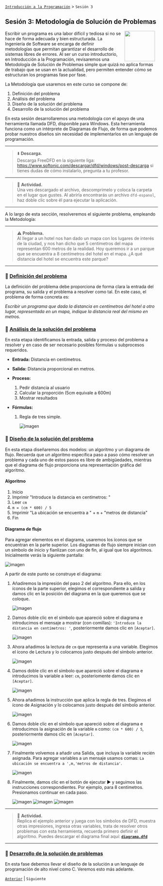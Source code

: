 [`Introducción a la Programación`](../README.md) > `Sesión 3`

## Sesión 3: Metodología de Solución de Problemas

<img src="../imagenes/pizarron.png" align="right" height="100" width="100" hspace="10">

Escribir un programa es una labor difícil y tediosa si no se hace de forma adecuada y bien estructurada. La Ingeniería
de Software se encarga de definir metodologías que permitan garantizar el desarrollo de sistemas libres de errores. Al
ser un curso introductorio, en Introducción a la Programación, revisaremos una Metodología de Solución de Problemas
simple que quizá no aplica formas de trabajo que se usan en la actualidad, pero permiten entender cómo se estructuran
los programas fase por fase.

La Metodología que usaremos en este curso se compone de:

1. Definición del problema
2. Análisis del problema
3. Diseño de la solución del problema
4. Desarrollo de la solución del problema

En esta sesión desarrollaremos una metodología con el apoyo de una herramienta llamada DFD, disponible para Windows. 
Esta herramienta funciona como un intérprete de Diagramas de Flujo, de forma que podemos probar nuestros diseños sin
necesidad de implementarlos en un lenguaje de programación.

---

> :arrow_down: **Descarga.**    
Descarga FreeDFD en la siguiente liga: https://www.softonic.com/descargar/dfd/windows/post-descarga si tienes dudas de 
cómo instalarlo, pregunta a tu profesor. 

---

> :rocket: **Actividad.**   
Una ves descargado el archivo, descomprimelo y coloca la carpeta en el lugar que gustes. Al abrirla encontrarás un 
archivo `dfd-espanol`, haz doble clic sobre él para ejecutar la aplicación.

---

A lo largo de esta sección, resolveremos el siguiente problema, empleando la Metodología:

--- 

> :warning: **Problema.**   
Al llegar a un hotel nos han dado un mapa con los lugares de interés de la ciudad, y nos han dicho que 5 centímetros del 
mapa representan 600 metros de la realidad. Hoy queremos ir a un parque que se encuentra a 8 centímetros del hotel en 
el mapa. ¿A qué distancia del hotel se encuentra este parque?

---

### :dart: <ins>Definición del problema</ins>

La definición del problema debe proporciona de forma clara la entrada del programa, su salida y el problema a resolver
como tal. En este caso, el problema de forma concreta es:

*Escribir un programa que dada la distancia en centímetros del hotel a otro lugar, representada en un mapa, indique la 
distancia real del mismo en metros.*

### :dart: <ins>Análisis de la solución del problema</ins>

En esta etapa identificamos la entrada, salida y proceso del problema a resolver y en caso de ser necesario posibles
fórmulas u subprocesos requeridos.

- **Entrada:** Distancia en centímetros.

- **Salida:** Distancia proporcional en metros.

- **Proceso:**

   1. Pedir distancia al usuario
   1. Calcular la proporción (5cm equivale a 600m)
   1. Mostrar resultados

- **Fórmulas:**

   1. Regla de tres simple.

      ![imagen](imagenes/imagen1.png)

### :dart: <ins>Diseño de la solución del problema</ins>

En esta etapa diseñaremos dos modelos: un algoritmo y un diagrama de flujo. Recuerda que un algoritmo especifica paso
a paso cómo resolver un problema y cada uno de estos pasos es libre de ambigüedades, mientras que el diagrama de flujo
proporciona una representación gráfica del algoritmo.

#### Algoritmo

1. Inicio
1. Imprimir "Introduce la distancia en centímetros: "
1. Leer `cm`
1. `m = (cm * 600) / 5`
1. Imprimir "La ubicación se encuentra a " + `m` + "metros de distancia"
1. Fin

#### Diagrama de flujo

Para agregar elementos en el diagrama, usaremos los íconos que se encuentran en la parte superior. Los diagramas de 
flujo siempre inician con un símbolo de inicio y fianlizan con uno de fin, al igual que los algoritmos. Inicialmente
verás la siguiente pantalla:

![imagen](imagenes/imagen3.PNG)

A partir de este punto se construye el diagrama:

1. Añadiremos la impresión del paso 2 del algoritmo. Para ello, en los íconos de la parte superior, elegimos el 
correspondiente a salida y damos clic en la posición del diagrama en la que queremos que se coloque.

   ![imagen](imagenes/imagen4.PNG)

1. Damos doble clic en el símbolo que apareció sobre el diagrama e introducimos el mensaje a mostrar (con comillas): 
`'Introduce la distancia en centímetros: '`, posteriormente damos clic en `[Aceptar]`.

   ![imagen](imagenes/imagen5.PNG)

1. Ahora añadimos la lectura de `cm` que representa a una variable. Elegimos el ícono de Lectura y lo colocamos justo
después del símbolo anterior.

   ![imagen](imagenes/imagen6.PNG)

1. Damos doble clic en el símbolo que apareció sobre el diagrama e introducimos la variable a leer: `cm`, posteriomente
damos clic en `[Aceptar]`.

   ![imagen](imagenes/imagen7.PNG)

1. Ahora añadimos la instrucción que aplica la regla de tres. Elegimos el ícono de Asignación y lo colocamos justo
después del símbolo anterior.

   ![imagen](imagenes/imagen8.PNG)

1. Damos doble clic en el símbolo que apareció sobre el diagrama e introducimos la asignación de la variable `m` como:
`(cm * 600) / 5`, posteriormente damos clic en `[Aceptar]`.

   ![imagen](imagenes/imagen9.PNG)

1. Finalmente volvemos a añadir una Salida, que incluya la variable recién asignada. Para agregar variables a un mensaje
usamos comas: `La ubicación se encuentra a ',m,'metros de distancia'`.

   ![imagen](imagenes/imagen10.PNG)

1. Finalmente, damos clic en el botón de ejecutar :arrow_forward: y seguimos las instrucciones correspondientes. Por
ejemplo, para 8 centímetros. Presionamos continuar en cada paso.

   ![imagen](imagenes/imagen11.PNG)
   ![imagen](imagenes/imagen12.PNG)
   ![imagen](imagenes/imagen13.PNG)

---

> :rocket: **Actividad.**   
Replica el ejemplo anterior y juega con los símbolos de DFD, muestra otras impresiones, ingresa otras variables, trata
de resolver otros problemas con esta herramienta, recuerda primero definir el algoritmo. Puedes descargar el diagrama
final aquí: [**`diagrama.dfd`**](codigos/diagrama.dfd)

---

### :dart: <ins>Desarrollo de la solución de problemas</ins>

En esta fase debemos llevar el diseño de la solución a un lenguaje de programación de alto nivel como C. Veremos esto
más adelante.


[`Anterior`](../sesion02/README.md) | `Siguiente`
